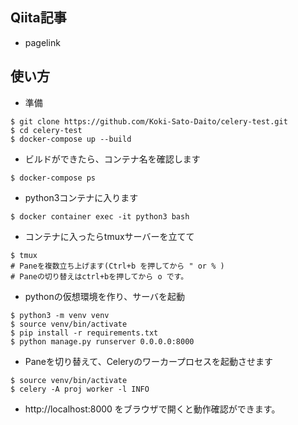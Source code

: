 ## Qiita記事
- pagelink


## 使い方
- 準備
```
$ git clone https://github.com/Koki-Sato-Daito/celery-test.git
$ cd celery-test
$ docker-compose up --build
```
- ビルドができたら、コンテナ名を確認します
```
$ docker-compose ps
```
- python3コンテナに入ります
```
$ docker container exec -it python3 bash
```
- コンテナに入ったらtmuxサーバーを立てて
```
$ tmux
# Paneを複数立ち上げます(Ctrl+b を押してから " or % )
# Paneの切り替えはctrl+bを押してから o です。
```
- pythonの仮想環境を作り、サーバを起動
```
$ python3 -m venv venv
$ source venv/bin/activate
$ pip install -r requirements.txt
$ python manage.py runserver 0.0.0.0:8000
```
- Paneを切り替えて、Celeryのワーカープロセスを起動させます
```
$ source venv/bin/activate
$ celery -A proj worker -l INFO
```
- http://localhost:8000 をブラウザで開くと動作確認ができます。
